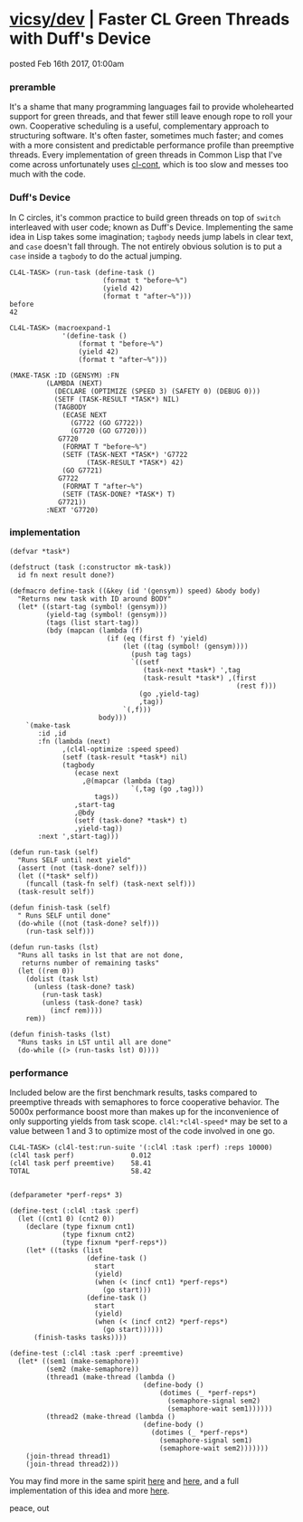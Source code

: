# [vicsy/dev](https://github.com/codr4life/vicsydev) | Faster CL Green Threads with Duff's Device
posted Feb 16th 2017, 01:00am

### preramble
It's a shame that many programming languages fail to provide wholehearted support for green threads, and that fewer still leave enough rope to roll your own. Cooperative scheduling is a useful, complementary approach to structuring software. It's often faster, sometimes much faster; and comes with a more consistent and predictable performance profile than preemptive threads. Every implementation of green threads in Common Lisp that I've come across unfortunately uses [cl-cont](http://quickdocs.org/cl-cont/api), which is too slow and messes too much with the code. 

### Duff's Device
In C circles, it's common practice to build green threads on top of ```switch``` interleaved with user code; known as Duff's Device. Implementing the same idea in Lisp takes some imagination; ```tagbody``` needs jump labels in clear text, and ```case``` doesn't fall through. The not entirely obvious solution is to put a ```case``` inside a ```tagbody``` to do the actual jumping. 

```
CL4L-TASK> (run-task (define-task ()
                       (format t "before~%")
                       (yield 42)
                       (format t "after~%")))
before
42

CL4L-TASK> (macroexpand-1 
             '(define-task ()
                 (format t "before~%")
                 (yield 42)
                 (format t "after~%")))
                 
(MAKE-TASK :ID (GENSYM) :FN
         (LAMBDA (NEXT)
           (DECLARE (OPTIMIZE (SPEED 3) (SAFETY 0) (DEBUG 0)))
           (SETF (TASK-RESULT *TASK*) NIL)
           (TAGBODY
             (ECASE NEXT 
               (G7722 (GO G7722)) 
               (G7720 (GO G7720)))
            G7720
             (FORMAT T "before~%")
             (SETF (TASK-NEXT *TASK*) 'G7722
                   (TASK-RESULT *TASK*) 42)
             (GO G7721)
            G7722
             (FORMAT T "after~%")
             (SETF (TASK-DONE? *TASK*) T)
            G7721))
         :NEXT 'G7720)
```


### implementation

```
(defvar *task*)

(defstruct (task (:constructor mk-task))
  id fn next result done?)

(defmacro define-task ((&key (id '(gensym)) speed) &body body)
  "Returns new task with ID around BODY"
  (let* ((start-tag (symbol! (gensym)))
         (yield-tag (symbol! (gensym)))
         (tags (list start-tag))
         (bdy (mapcan (lambda (f)
                        (if (eq (first f) 'yield)
                            (let ((tag (symbol! (gensym))))
                              (push tag tags)
                              `((setf
                                 (task-next *task*) ',tag
                                 (task-result *task*) ,(first
                                                        (rest f)))
                                (go ,yield-tag)
                                ,tag))
                            `(,f)))
                      body)))
    `(make-task
       :id ,id
       :fn (lambda (next)
             ,(cl4l-optimize :speed speed)
             (setf (task-result *task*) nil)
             (tagbody
                (ecase next
                  ,@(mapcar (lambda (tag)
                              `(,tag (go ,tag)))
                     tags))
                ,start-tag
                ,@bdy
                (setf (task-done? *task*) t)
                ,yield-tag))
       :next ',start-tag)))

(defun run-task (self)
  "Runs SELF until next yield"
  (assert (not (task-done? self)))
  (let ((*task* self))
    (funcall (task-fn self) (task-next self)))
  (task-result self))

(defun finish-task (self)
  " Runs SELF until done"
  (do-while ((not (task-done? self)))
    (run-task self)))

(defun run-tasks (lst)
  "Runs all tasks in lst that are not done, 
   returns number of remaining tasks"
  (let ((rem 0))
    (dolist (task lst)
      (unless (task-done? task)
        (run-task task)
        (unless (task-done? task)
          (incf rem))))
    rem))

(defun finish-tasks (lst)
  "Runs tasks in LST until all are done"
  (do-while ((> (run-tasks lst) 0))))
```

### performance
Included below are the first benchmark results, tasks compared to preemptive threads with semaphores to force cooperative behavior. The 5000x performance boost more than makes up for the inconvenience of only supporting yields from task scope. ```cl4l:*cl4l-speed*``` may be set to a value between 1 and 3 to optimize most of the code involved in one go.

```
CL4L-TASK> (cl4l-test:run-suite '(:cl4l :task :perf) :reps 10000)
(cl4l task perf)              0.012
(cl4l task perf preemtive)    58.41
TOTAL                         58.42


(defparameter *perf-reps* 3)

(define-test (:cl4l :task :perf)
  (let ((cnt1 0) (cnt2 0))
    (declare (type fixnum cnt1)
             (type fixnum cnt2)
             (type fixnum *perf-reps*))
    (let* ((tasks (list
                   (define-task ()
                     start
                     (yield)
                     (when (< (incf cnt1) *perf-reps*)
                       (go start)))
                   (define-task ()
                     start
                     (yield)
                     (when (< (incf cnt2) *perf-reps*)
                       (go start))))))
      (finish-tasks tasks))))

(define-test (:cl4l :task :perf :preemtive)
  (let* ((sem1 (make-semaphore))
         (sem2 (make-semaphore))
         (thread1 (make-thread (lambda ()
                                 (define-body ()
                                     (dotimes (_ *perf-reps*)
                                       (semaphore-signal sem2)
                                       (semaphore-wait sem1))))))
         (thread2 (make-thread (lambda ()
                                 (define-body ()
                                   (dotimes (_ *perf-reps*)
                                     (semaphore-signal sem1)
                                     (semaphore-wait sem2)))))))
    (join-thread thread1)
    (join-thread thread2)))
```

You may find more in the same spirit [here](http://vicsydev.blogspot.de/) and [here](https://github.com/codr4life/vicsydev), and a full implementation of this idea and more [here](https://github.com/codr4life/cl4l).

peace, out
